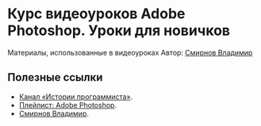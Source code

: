 # Курс видеоуроков Adobe Photoshop. Уроки для новичков
Материалы, использованные в видеоуроках
Автор: [Смирнов Владимир](http://www.vsmirnov.ru)

## Полезные ссылки
*  [Канал «Истории программиста»](https://www.youtube.com/channel/UCHFymtkyNKLNTLvsiKWecFw).
*  [Плейлист: Adobe Photoshop](https://www.youtube.com/watch?v=qUfW_dNkfUU&list=PLXIGmXb9HGzJb0umGGzg_-Fu90WcReWPX).
*  [Смирнов Владимир](http://www.vsmirnov.ru).
